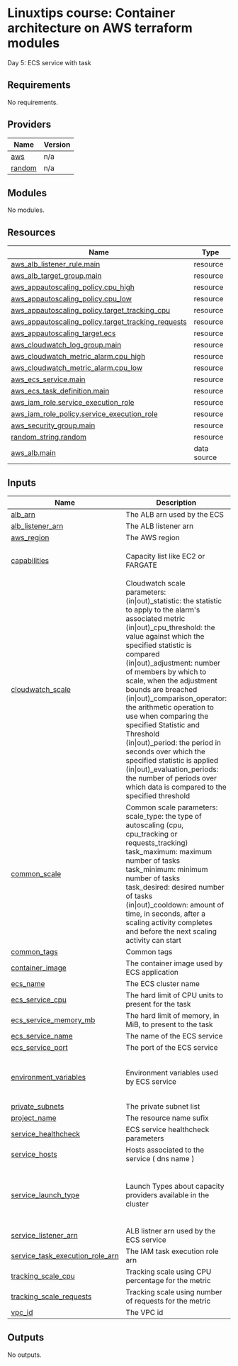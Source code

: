<!-- BEGIN_TF_DOCS -->
# Linuxtips course: Container architecture on AWS terraform modules

Day 5: ECS service with task

## Requirements

No requirements.

## Providers

| Name | Version |
|------|---------|
| <a name="provider_aws"></a> [aws](#provider\_aws) | n/a |
| <a name="provider_random"></a> [random](#provider\_random) | n/a |

## Modules

No modules.

## Resources

| Name | Type |
|------|------|
| [aws_alb_listener_rule.main](https://registry.terraform.io/providers/hashicorp/aws/latest/docs/resources/alb_listener_rule) | resource |
| [aws_alb_target_group.main](https://registry.terraform.io/providers/hashicorp/aws/latest/docs/resources/alb_target_group) | resource |
| [aws_appautoscaling_policy.cpu_high](https://registry.terraform.io/providers/hashicorp/aws/latest/docs/resources/appautoscaling_policy) | resource |
| [aws_appautoscaling_policy.cpu_low](https://registry.terraform.io/providers/hashicorp/aws/latest/docs/resources/appautoscaling_policy) | resource |
| [aws_appautoscaling_policy.target_tracking_cpu](https://registry.terraform.io/providers/hashicorp/aws/latest/docs/resources/appautoscaling_policy) | resource |
| [aws_appautoscaling_policy.target_tracking_requests](https://registry.terraform.io/providers/hashicorp/aws/latest/docs/resources/appautoscaling_policy) | resource |
| [aws_appautoscaling_target.ecs](https://registry.terraform.io/providers/hashicorp/aws/latest/docs/resources/appautoscaling_target) | resource |
| [aws_cloudwatch_log_group.main](https://registry.terraform.io/providers/hashicorp/aws/latest/docs/resources/cloudwatch_log_group) | resource |
| [aws_cloudwatch_metric_alarm.cpu_high](https://registry.terraform.io/providers/hashicorp/aws/latest/docs/resources/cloudwatch_metric_alarm) | resource |
| [aws_cloudwatch_metric_alarm.cpu_low](https://registry.terraform.io/providers/hashicorp/aws/latest/docs/resources/cloudwatch_metric_alarm) | resource |
| [aws_ecs_service.main](https://registry.terraform.io/providers/hashicorp/aws/latest/docs/resources/ecs_service) | resource |
| [aws_ecs_task_definition.main](https://registry.terraform.io/providers/hashicorp/aws/latest/docs/resources/ecs_task_definition) | resource |
| [aws_iam_role.service_execution_role](https://registry.terraform.io/providers/hashicorp/aws/latest/docs/resources/iam_role) | resource |
| [aws_iam_role_policy.service_execution_role](https://registry.terraform.io/providers/hashicorp/aws/latest/docs/resources/iam_role_policy) | resource |
| [aws_security_group.main](https://registry.terraform.io/providers/hashicorp/aws/latest/docs/resources/security_group) | resource |
| [random_string.random](https://registry.terraform.io/providers/hashicorp/random/latest/docs/resources/string) | resource |
| [aws_alb.main](https://registry.terraform.io/providers/hashicorp/aws/latest/docs/data-sources/alb) | data source |

## Inputs

| Name | Description | Type | Default | Required |
|------|-------------|------|---------|:--------:|
| <a name="input_alb_arn"></a> [alb\_arn](#input\_alb\_arn) | The ALB arn used by the ECS | `string` | n/a | yes |
| <a name="input_alb_listener_arn"></a> [alb\_listener\_arn](#input\_alb\_listener\_arn) | The ALB listener arn | `string` | n/a | yes |
| <a name="input_aws_region"></a> [aws\_region](#input\_aws\_region) | The AWS region | `string` | n/a | yes |
| <a name="input_capabilities"></a> [capabilities](#input\_capabilities) | Capacity list like EC2 or FARGATE | `list(string)` | <pre>[<br>  "EC2"<br>]</pre> | no |
| <a name="input_cloudwatch_scale"></a> [cloudwatch\_scale](#input\_cloudwatch\_scale) | Cloudwatch scale parameters:<br>    (in\|out)\_statistic: the statistic to apply to the alarm's associated metric<br>    (in\|out)\_cpu\_threshold: the value against which the specified statistic is compared<br>    (in\|out)\_adjustment: number of members by which to scale, when the adjustment bounds are breached<br>    (in\|out)\_comparison\_operator: the arithmetic operation to use when comparing the specified Statistic and Threshold<br>    (in\|out)\_period: the period in seconds over which the specified statistic is applied<br>    (in\|out)\_evaluation\_periods: the number of periods over which data is compared to the specified threshold | <pre>object({<br>    out_statistic           = string<br>    out_cpu_threshold       = number<br>    out_adjustment          = number<br>    out_comparison_operator = string<br>    out_period              = number<br>    out_evaluation_periods  = number<br>    in_statistic            = string<br>    in_cpu_threshold        = number<br>    in_adjustment           = number<br>    in_comparison_operator  = string<br>    in_period               = number<br>    in_evaluation_periods   = number<br>  })</pre> | n/a | yes |
| <a name="input_common_scale"></a> [common\_scale](#input\_common\_scale) | Common scale parameters:<br>    scale\_type: the type of autoscaling (cpu, cpu\_tracking or requests\_tracking)<br>    task\_maximum: maximum number of tasks <br>    task\_minimum: minimum number of tasks <br>    task\_desired: desired number of tasks <br>    (in\|out)\_cooldown: amount of time, in seconds, after a scaling activity completes and before the next scaling activity can start | <pre>object({<br>    scale_type   = string<br>    task_maximum = number<br>    task_minimum = number<br>    task_desired = number<br>    in_cooldown  = number<br>    out_cooldown = number<br>  })</pre> | n/a | yes |
| <a name="input_common_tags"></a> [common\_tags](#input\_common\_tags) | Common tags | `map(string)` | n/a | yes |
| <a name="input_container_image"></a> [container\_image](#input\_container\_image) | The container image used by ECS application | `string` | n/a | yes |
| <a name="input_ecs_name"></a> [ecs\_name](#input\_ecs\_name) | The ECS cluster name | `string` | n/a | yes |
| <a name="input_ecs_service_cpu"></a> [ecs\_service\_cpu](#input\_ecs\_service\_cpu) | The hard limit of CPU units to present for the task | `number` | n/a | yes |
| <a name="input_ecs_service_memory_mb"></a> [ecs\_service\_memory\_mb](#input\_ecs\_service\_memory\_mb) | The hard limit of memory, in MiB, to present to the task | `number` | n/a | yes |
| <a name="input_ecs_service_name"></a> [ecs\_service\_name](#input\_ecs\_service\_name) | The name of the ECS service | `string` | n/a | yes |
| <a name="input_ecs_service_port"></a> [ecs\_service\_port](#input\_ecs\_service\_port) | The port of the ECS service | `number` | n/a | yes |
| <a name="input_environment_variables"></a> [environment\_variables](#input\_environment\_variables) | Environment variables used by ECS service | <pre>list(object({<br>    name : string<br>    value : string<br>  }))</pre> | `[]` | no |
| <a name="input_private_subnets"></a> [private\_subnets](#input\_private\_subnets) | The private subnet list | `list(string)` | n/a | yes |
| <a name="input_project_name"></a> [project\_name](#input\_project\_name) | The resource name sufix | `string` | n/a | yes |
| <a name="input_service_healthcheck"></a> [service\_healthcheck](#input\_service\_healthcheck) | ECS service healthcheck parameters | `map(any)` | n/a | yes |
| <a name="input_service_hosts"></a> [service\_hosts](#input\_service\_hosts) | Hosts associated to the service ( dns name ) | `list(string)` | n/a | yes |
| <a name="input_service_launch_type"></a> [service\_launch\_type](#input\_service\_launch\_type) | Launch Types about capacity providers available in the cluster | <pre>list(object({<br>    capacity_provider = string<br>    weight            = number<br>  }))</pre> | <pre>[<br>  {<br>    "capacity_provider": "SPOT",<br>    "weight": 100<br>  }<br>]</pre> | no |
| <a name="input_service_listener_arn"></a> [service\_listener\_arn](#input\_service\_listener\_arn) | ALB listner arn used by the ECS service | `string` | n/a | yes |
| <a name="input_service_task_execution_role_arn"></a> [service\_task\_execution\_role\_arn](#input\_service\_task\_execution\_role\_arn) | The IAM task execution role arn | `string` | n/a | yes |
| <a name="input_tracking_scale_cpu"></a> [tracking\_scale\_cpu](#input\_tracking\_scale\_cpu) | Tracking scale using CPU percentage for the metric | `number` | n/a | yes |
| <a name="input_tracking_scale_requests"></a> [tracking\_scale\_requests](#input\_tracking\_scale\_requests) | Tracking scale using number of requests for the metric | `number` | n/a | yes |
| <a name="input_vpc_id"></a> [vpc\_id](#input\_vpc\_id) | The VPC id | `string` | n/a | yes |

## Outputs

No outputs.
<!-- END_TF_DOCS -->
